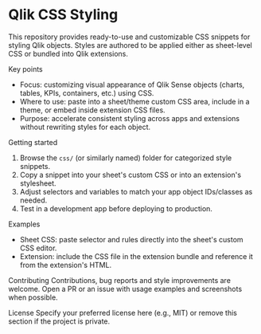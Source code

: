 # Qlik CSS Styling

This repository provides ready-to-use and customizable CSS snippets for styling Qlik objects. Styles are authored to be applied either as sheet-level CSS or bundled into Qlik extensions.

Key points
- Focus: customizing visual appearance of Qlik Sense objects (charts, tables, KPIs, containers, etc.) using CSS.
- Where to use: paste into a sheet/theme custom CSS area, include in a theme, or embed inside extension CSS files.
- Purpose: accelerate consistent styling across apps and extensions without rewriting styles for each object.

Getting started
1. Browse the `css/` (or similarly named) folder for categorized style snippets.
2. Copy a snippet into your sheet's custom CSS or into an extension's stylesheet.
3. Adjust selectors and variables to match your app object IDs/classes as needed.
4. Test in a development app before deploying to production.

Examples
- Sheet CSS: paste selector and rules directly into the sheet's custom CSS editor.
- Extension: include the CSS file in the extension bundle and reference it from the extension's HTML.

Contributing
Contributions, bug reports and style improvements are welcome. Open a PR or an issue with usage examples and screenshots when possible.

License
Specify your preferred license here (e.g., MIT) or remove this section if the project is private.